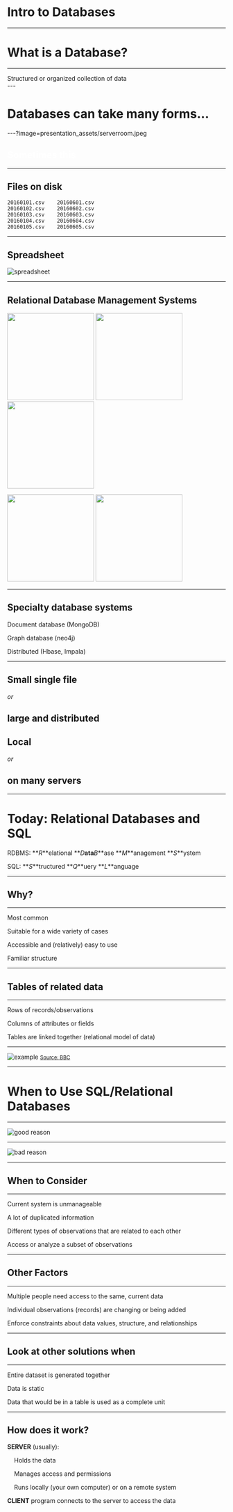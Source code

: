 # Intro to Databases 

---

# What is a Database?


---
<section data-background-color="#401F68">
<span class="special">Structured or organized collection of data</span>
</section>
---

# Databases can take many forms...

---?image=presentation_assets/serverroom.jpeg

## <span style="color: #ffffff; text-align:center;">Sometimes this</span>

---

## Files on disk

```
20160101.csv	20160601.csv
20160102.csv	20160602.csv
20160103.csv	20160603.csv
20160104.csv	20160604.csv
20160105.csv	20160605.csv
```

---

## Spreadsheet

![spreadsheet](https://upload.wikimedia.org/wikipedia/commons/2/23/Spreadsheet_animation.gif)

---

## Relational Database Management Systems

<img src="http://logos-download.com/wp-content/uploads/2016/10/PostgreSQL_logo_Postgre_SQL.png" 
width="200"> <img src="https://upload.wikimedia.org/wikipedia/commons/thumb/3/38/SQLite370.svg/500px-SQLite370.svg.png" width="200"> <img src="https://upload.wikimedia.org/wikipedia/en/thumb/6/62/MySQL.svg/640px-MySQL.svg.png" width="200"> 

<img src="https://upload.wikimedia.org/wikipedia/commons/thumb/5/50/Oracle_logo.svg/2000px-Oracle_logo.svg.png" width="200"> <img src="http://vignette3.wikia.nocookie.net/logopedia/images/c/cd/MicrosoftSQLServer.png/revision/latest?cb=20150614233628" width="200">

--- 

## Specialty database systems

Document database (MongoDB)

Graph database (neo4j)

Distributed (Hbase, Impala)

---

## Small single file
*or*
## large and distributed

## Local
*or* 
## on many servers

---

# Today: Relational Databases and SQL

RDBMS: **_R_**elational **_D_**ata**_B_**ase **_M_**anagement **_S_**ystem


SQL: **_S_**tructured **_Q_**uery **_L_**anguage

---

## Why?
<hr>

Most common

Suitable for a wide variety of cases

Accessible and (relatively) easy to use

Familiar structure

---

## Tables of related data
<hr>

Rows of records/observations

Columns of attributes or fields

Tables are linked together (relational model of data) 

---

![example](https://bam.files.bbci.co.uk/bam/live/content/zg9syrd/large) <small>[Source: BBC](https://bam.files.bbci.co.uk/bam/live/content/zg9syrd/large)</small>


---

# When to Use SQL/Relational Databases

---

![good reason](https://imgs.xkcd.com/comics/algorithms.png)

---

![bad reason](https://s-media-cache-ak0.pinimg.com/736x/8d/91/18/8d9118b4ffae7881453f34a645b66264--web-images-mauve.jpg)

---

## When to Consider
<hr>

Current system is unmanageable

A lot of duplicated information 

Different types of observations that are related to each other

Access or analyze a subset of observations

---

## Other Factors
<hr>

Multiple people need access to the same, current data

Individual observations (records) are changing or being added

Enforce constraints about data values, structure, and relationships

---

## Look at other solutions when
<hr>

Entire dataset is generated together

Data is static

Data that would be in a table is used as a complete unit

---

## How does it work?

**SERVER** (usually): 

&nbsp;&nbsp;&nbsp;&nbsp;Holds the data

&nbsp;&nbsp;&nbsp;&nbsp;Manages access and permissions

&nbsp;&nbsp;&nbsp;&nbsp;Runs locally (your own computer) or on a remote system

**CLIENT** program connects to the server to access the data




